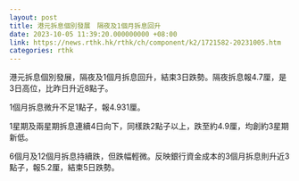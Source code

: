 ```yaml
---
layout: post
title: 港元拆息個別發展　隔夜及1個月拆息回升
date: 2023-10-05 11:39:20.000000000 +08:00
link: https://news.rthk.hk/rthk/ch/component/k2/1721582-20231005.htm
categories: rthk
---
```


港元拆息個別發展，隔夜及1個月拆息回升，結束3日跌勢。隔夜拆息報4.7厘，是3日高位，比昨日升近8點子。

1個月拆息微升不足1點子，報4.931厘。

1星期及兩星期拆息連續4日向下，同樣跌2點子以上，跌至約4.9厘，均創約3星期新低。

6個月及12個月拆息持續跌，但跌幅輕微。反映銀行資金成本的3個月拆息則升近3點子，報5.2厘，結束5日跌勢。
